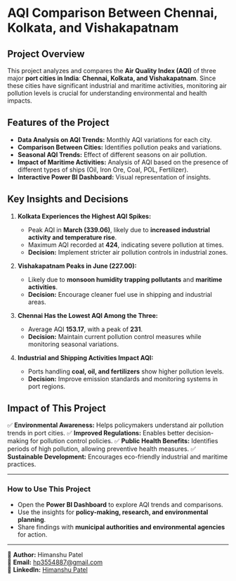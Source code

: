 # AQI Comparison Between Chennai, Kolkata, and Vishakapatnam

## Project Overview
This project analyzes and compares the **Air Quality Index (AQI)** of three major **port cities in India**: **Chennai, Kolkata, and Vishakapatnam**. Since these cities have significant industrial and maritime activities, monitoring air pollution levels is crucial for understanding environmental and health impacts.

## Features of the Project
- **Data Analysis on AQI Trends:** Monthly AQI variations for each city.
- **Comparison Between Cities:** Identifies pollution peaks and variations.
- **Seasonal AQI Trends:** Effect of different seasons on air pollution.
- **Impact of Maritime Activities:** Analysis of AQI based on the presence of different types of ships (Oil, Iron Ore, Coal, POL, Fertilizer).
- **Interactive Power BI Dashboard:** Visual representation of insights.

## Key Insights and Decisions
1. **Kolkata Experiences the Highest AQI Spikes:**
   - Peak AQI in **March (339.06)**, likely due to **increased industrial activity and temperature rise**.
   - Maximum AQI recorded at **424**, indicating severe pollution at times.
   - **Decision:** Implement stricter air pollution controls in industrial zones.

2. **Vishakapatnam Peaks in June (227.00):**
   - Likely due to **monsoon humidity trapping pollutants** and **maritime activities**.
   - **Decision:** Encourage cleaner fuel use in shipping and industrial areas.

3. **Chennai Has the Lowest AQI Among the Three:**
   - Average AQI **153.17**, with a peak of **231**.
   - **Decision:** Maintain current pollution control measures while monitoring seasonal variations.

4. **Industrial and Shipping Activities Impact AQI:**
   - Ports handling **coal, oil, and fertilizers** show higher pollution levels.
   - **Decision:** Improve emission standards and monitoring systems in port regions.

## Impact of This Project
✅ **Environmental Awareness:** Helps policymakers understand air pollution trends in port cities.
✅ **Improved Regulations:** Enables better decision-making for pollution control policies.
✅ **Public Health Benefits:** Identifies periods of high pollution, allowing preventive health measures.
✅ **Sustainable Development:** Encourages eco-friendly industrial and maritime practices.

---
### How to Use This Project
- Open the **Power BI Dashboard** to explore AQI trends and comparisons.
- Use the insights for **policy-making, research, and environmental planning**.
- Share findings with **municipal authorities and environmental agencies** for action.

---
📌 **Author:** Himanshu Patel  
📧 **Email:** hp3554887@gmail.com  
🔗 **LinkedIn:** [Himanshu Patel](https://www.linkedin.com/in/himanshu-patel-7b11ba23a/)


